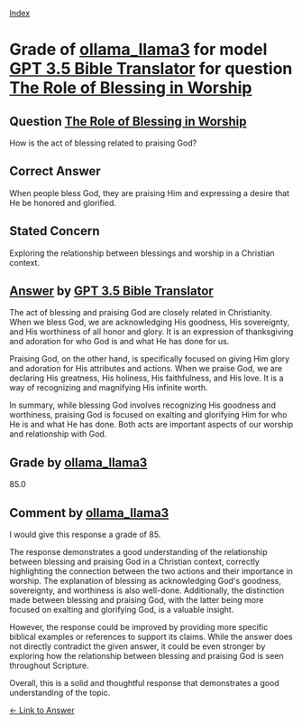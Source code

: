 
[Index](../../../../index.md)
# Grade of [ollama_llama3](../../../grading_models/ollama_llama3.md) for model [GPT 3.5 Bible Translator](../../../answering_models/GPT_3.5_Bible_Translator.md) for question [The Role of Blessing in Worship](../../../questions/The_Role_of_Blessing_in_Worship.md)

## Question [The Role of Blessing in Worship](../../../questions/The_Role_of_Blessing_in_Worship.md)
How is the act of blessing related to praising God?

## Correct Answer
When people bless God, they are praising Him and expressing a desire that He be honored and glorified.

## Stated Concern
Exploring the relationship between blessings and worship in a Christian context.

## [Answer](../The_Role_of_Blessing_in_Worship.md) by [GPT 3.5 Bible Translator](../../../answering_models/GPT_3.5_Bible_Translator.md)
The act of blessing and praising God are closely related in Christianity. When we bless God, we are acknowledging His goodness, His sovereignty, and His worthiness of all honor and glory. It is an expression of thanksgiving and adoration for who God is and what He has done for us.

Praising God, on the other hand, is specifically focused on giving Him glory and adoration for His attributes and actions. When we praise God, we are declaring His greatness, His holiness, His faithfulness, and His love. It is a way of recognizing and magnifying His infinite worth.

In summary, while blessing God involves recognizing His goodness and worthiness, praising God is focused on exalting and glorifying Him for who He is and what He has done. Both acts are important aspects of our worship and relationship with God.

## Grade by [ollama_llama3](../../../grading_models/ollama_llama3.md)
85.0

## Comment by [ollama_llama3](../../../grading_models/ollama_llama3.md)
I would give this response a grade of 85.

The response demonstrates a good understanding of the relationship between blessing and praising God in a Christian context, correctly highlighting the connection between the two actions and their importance in worship. The explanation of blessing as acknowledging God's goodness, sovereignty, and worthiness is also well-done. Additionally, the distinction made between blessing and praising God, with the latter being more focused on exalting and glorifying God, is a valuable insight.

However, the response could be improved by providing more specific biblical examples or references to support its claims. While the answer does not directly contradict the given answer, it could be even stronger by exploring how the relationship between blessing and praising God is seen throughout Scripture.

Overall, this is a solid and thoughtful response that demonstrates a good understanding of the topic.

[&lt;- Link to Answer](../The_Role_of_Blessing_in_Worship.md)
